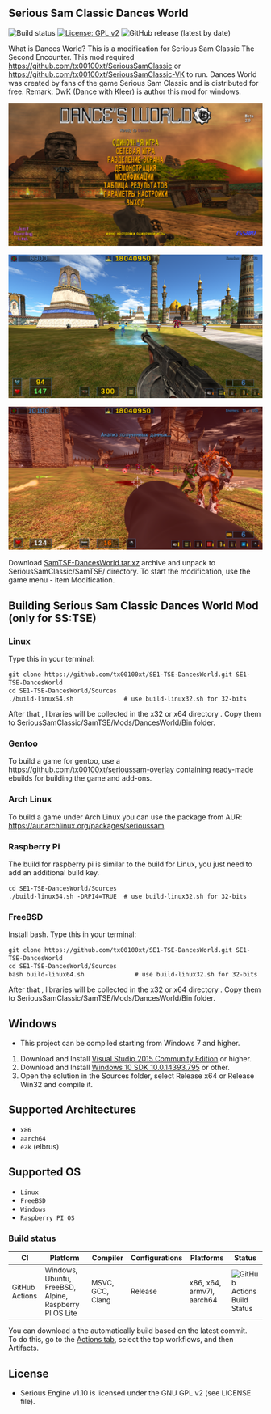 ## Serious Sam Classic Dances World
![Build status](https://github.com/tx00100xt/SE1-TSE-DancesWorld/actions/workflows/cibuild.yml/badge.svg)
[![License: GPL v2](https://img.shields.io/badge/License-GPL_v2-blue.svg)](https://www.gnu.org/licenses/old-licenses/gpl-2.0.en.html)
![GitHub release (latest by date)](https://img.shields.io/github/v/release/tx00100xt/SE1-TSE-DancesWorld)

What is Dances World?
This is a modification for Serious Sam Classic The Second Encounter. 
This mod required https://github.com/tx00100xt/SeriousSamClassic or https://github.com/tx00100xt/SeriousSamClassic-VK to run.
Dances World was created by fans of the game Serious Sam Classic and is distributed for free.
Remark:  DwK (Dance with Kleer) is author this mod for windows.

![DW1](https://raw.githubusercontent.com/tx00100xt/SE1-TSE-DancesWorld/main/Images/dw-1.png)

![DW2](https://raw.githubusercontent.com/tx00100xt/SE1-TSE-DancesWorld/main/Images/dw-2.png)

![DW3](https://raw.githubusercontent.com/tx00100xt/SE1-TSE-DancesWorld/main/Images/dw-3.png)


Download [SamTSE-DancesWorld.tar.xz] archive and unpack to  SeriousSamClassic/SamTSE/ directory.
To start the modification, use the game menu - item Modification.

Building Serious Sam Classic Dances World Mod (only for SS:TSE)
---------------------------------------------------------------

### Linux

Type this in your terminal:

```
git clone https://github.com/tx00100xt/SE1-TSE-DancesWorld.git SE1-TSE-DancesWorld
cd SE1-TSE-DancesWorld/Sources
./build-linux64.sh              # use build-linux32.sh for 32-bits
```
After that , libraries will be collected in the x32 or x64 directory . 
Copy them to SeriousSamClassic/SamTSE/Mods/DancesWorld/Bin folder.

### Gentoo

To build a game for gentoo, use a https://github.com/tx00100xt/serioussam-overlay containing ready-made ebuilds for building the game and add-ons.

### Arch Linux

To build a game under Arch Linux you can use the package from AUR: https://aur.archlinux.org/packages/serioussam

### Raspberry Pi

The build for raspberry pi is similar to the build for Linux, you just need to add an additional build key.

```
cd SE1-TSE-DancesWorld/Sources
./build-linux64.sh -DRPI4=TRUE	# use build-linux32.sh for 32-bits
```
### FreeBSD

Install bash. 
Type this in your terminal:

```
git clone https://github.com/tx00100xt/SE1-TSE-DancesWorld.git SE1-TSE-DancesWorld
cd SE1-TSE-DancesWorld/Sources
bash build-linux64.sh              # use build-linux32.sh for 32-bits
```
After that , libraries will be collected in the x32 or x64 directory . 
Copy them to SeriousSamClassic/SamTSE/Mods/DancesWorld/Bin folder.

Windows
-------
* This project can be compiled starting from Windows 7 and higher.

1. Download and Install [Visual Studio 2015 Community Edition] or higher.
2. Download and Install [Windows 10 SDK 10.0.14393.795] or other.
3. Open the solution in the Sources folder, select Release x64 or Release Win32 and compile it.

Supported Architectures
----------------------
* `x86`
* `aarch64`
* `e2k` (elbrus)

Supported OS
-----------
* `Linux`
* `FreeBSD`
* `Windows`
* `Raspberry PI OS`

### Build status
|CI|Platform|Compiler|Configurations|Platforms|Status|
|---|---|---|---|---|---|
|GitHub Actions|Windows, Ubuntu, FreeBSD, Alpine, Raspberry PI OS Lite|MSVC, GCC, Clang|Release|x86, x64, armv7l, aarch64|![GitHub Actions Build Status](https://github.com/tx00100xt/SE1-TSE-DancesWorld/actions/workflows/cibuild.yml/badge.svg)

You can download a the automatically build based on the latest commit.  
To do this, go to the [Actions tab], select the top workflows, and then Artifacts.

License
-------

* Serious Engine v1.10 is licensed under the GNU GPL v2 (see LICENSE file).


[SamTSE-DancesWorld.tar.xz]: https://drive.google.com/file/d/1xeYqsrqEBNBbowZ39uPrQjlipifcZRRR/view?usp=sharing "Serious Sam Classic DancesWorld Mod"
[Visual Studio 2015 Community Edition]: https://go.microsoft.com/fwlink/?LinkId=615448&clcid=0x409 "Visual Studio 2015 Community Edition"
[Windows 10 SDK 10.0.14393.795]: https://go.microsoft.com/fwlink/p/?LinkId=838916 "Windows 10 SDK 10.0.14393.795"
[Actions tab]: https://github.com/tx00100xt/SE1-TSE-DancesWorld/actions "Download Artifacts"
